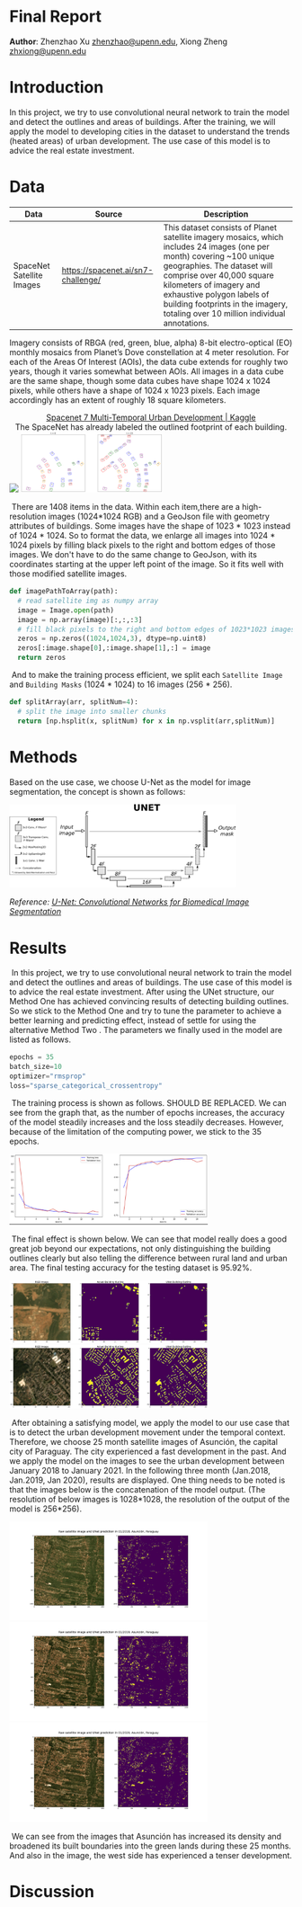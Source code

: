 # Final Report

**Author**: Zhenzhao Xu zhenzhao@upenn.edu, Xiong Zheng zhxiong@upenn.edu 

# Introduction

In this project, we try to use convolutional neural network to train the model and detect the outlines and areas of buildings. After the training, we will apply the model to developing cities in the dataset to understand the trends (heated areas) of urban development. The use case of this model is to advice the real estate investment.

# Data

| Data                      | Source                             | Description                                                  |
| ------------------------- | ---------------------------------- | ------------------------------------------------------------ |
| SpaceNet Satellite Images | https://spacenet.ai/sn7-challenge/ | This dataset consists of Planet satellite imagery mosaics, which includes 24 images (one per month) covering ~100 unique geographies. The dataset will comprise over 40,000 square kilometers of imagery and exhaustive polygon labels of building footprints in the imagery, totaling over 10 million individual annotations. |

Imagery consists of RBGA (red, green, blue, alpha) 8-bit electro-optical (EO) monthly mosaics from Planet’s Dove constellation at 4 meter resolution. For each of the Areas Of Interest (AOIs), the data cube extends for roughly two years, though it varies somewhat between AOIs. All images in a data cube are the same shape, though some data cubes have shape 1024 x 1024 pixels, while others have a shape of 1024 x 1023 pixels. Each image accordingly has an extent of roughly 18 square kilometers.

<center><a href="https://www.kaggle.com/datasets/amerii/spacenet-7-multitemporal-urban-development">Spacenet 7 Multi-Temporal Urban Development | Kaggle</a><br>The SpaceNet has already labeled the outlined footprint of each building.</center>

<img src="https://raw.githubusercontent.com/ShaunZhxiong/ImgGarage/main/ShaunZhxiong/ImgGarage/img/sn7_gif.gif" width=50%>

<img src="https://raw.githubusercontent.com/ShaunZhxiong/ImgGarage/main/ShaunZhxiong/ImgGarage/img/image-20220429223103611.png" width=50%>

​	There are 1408 items in the data. Within each item,there are a high-resolution images (1024*1024 RGB) and a GeoJson file with geometry attributes of buildings. Some images have the shape of 1023 * 1023 instead of 1024 * 1024. So to format the data, we enlarge all images into 1024 * 1024 pixels by filling black pixels to the right and bottom edges of those images. We don't have to do the same change to GeoJson, with its coordinates starting at the upper left point of the image. So it fits well with those modified satellite images.

```python
def imagePathToArray(path):
  # read satellite img as numpy array
  image = Image.open(path)
  image = np.array(image)[:,:,:3]
  # fill black pixels to the right and bottom edges of 1023*1023 images
  zeros = np.zeros((1024,1024,3), dtype=np.uint8)
  zeros[:image.shape[0],:image.shape[1],:] = image
  return zeros
```

​	And to make the training process efficient, we split each `Satellite Image` and `Building Masks` (1024 * 1024) to 16 images (256 * 256).

```python
def splitArray(arr, splitNum=4):
  # split the image into smaller chunks
  return [np.hsplit(x, splitNum) for x in np.vsplit(arr,splitNum)]
```

# Methods

Based on the use case, we choose U-Net as the model for image segmentation, the concept is shown as follows:

<img src="https://raw.githubusercontent.com/ShaunZhxiong/ImgGarage/main/ShaunZhxiong/ImgGarage/img/YUKcLpTCB67fXTURoo6dmCGPIa2gMN2GtesUdf2kFuglWHQ3Wi5_UrB8Do9v16qzQCKYL0c6WTfGON1hzK5fFmbr2rrfH7liuW9j4DM_0bDBC9gfR9mPYUc9r1xgkRDdmCVVLbD3eT5_" width=80%>

*Reference: [U-Net: Convolutional Networks for Biomedical Image Segmentation](https://arxiv.org/pdf/1505.04597.pdf)*

# Results

​	In this project, we try to use convolutional neural network to train the model and detect the outlines and areas of buildings. The use case of this
model is to advice the real estate investment. After using the UNet structure, our Method One has achieved convincing results of detecting building outlines. So we stick to the Method One and try to tune the parameter to achieve a better learning and predicting effect, instead of settle for using the alternative Method Two . The parameters we finally used in the model are listed as follows.

```python
epochs = 35
batch_size=10
optimizer="rmsprop"
loss="sparse_categorical_crossentropy"
```

​	The training process is shown as follows. SHOULD BE REPLACED. We can see from the graph that, as the number of epochs increases, the accuracy of the model steadily increases and the loss steadily decreases. However, because of the limitation of the computing power, we stick to the  35 epochs.

<img src="https://raw.githubusercontent.com/ShaunZhxiong/ImgGarage/main/ShaunZhxiong/ImgGarage/img/image-20220429221108020.png" width=70%>

​	The final effect is shown below. We can see that model really does a good great job beyond our expectations, not only distinguishing the building outlines clearly but also telling the difference between rural land and urban area. The final testing accuracy for the testing dataset is 95.92%.

<img src="https://raw.githubusercontent.com/ShaunZhxiong/ImgGarage/main/ShaunZhxiong/ImgGarage/img/rural.png" width=70%>

<img src="https://raw.githubusercontent.com/ShaunZhxiong/ImgGarage/main/ShaunZhxiong/ImgGarage/img/urban.png" width=70%>

​	After obtaining a satisfying model, we apply the model to our use case that is to detect the urban development movement under the temporal context. Therefore, we choose 25 month satellite images of Asunción, the capital city of Paraguay. The city experienced a fast development in the past. And we apply the model on the images to see the urban development between January 2018 to January 2021.  In the following three month (Jan.2018, Jan.2019, Jan 2020), results are displayed. One thing needs to be noted is that the images below is the concatenation of the model output. (The resolution of below images is 1028*1028, the resolution of the output of the model is 256\*256).

<img src="https://raw.githubusercontent.com/ShaunZhxiong/ImgGarage/main/ShaunZhxiong/ImgGarage/img/2018_01.jpg" width=70%>

<img src="https://raw.githubusercontent.com/ShaunZhxiong/ImgGarage/main/ShaunZhxiong/ImgGarage/img/2019_01.jpg" width=70%>

<img src="https://raw.githubusercontent.com/ShaunZhxiong/ImgGarage/main/ShaunZhxiong/ImgGarage/img/2020_01.jpg" width=70%>

​	We can see from the images that Asunción has increased its density and broadened its built boundaries into the green lands during these 25 months. And also in the image, the west side has experienced a tenser development.

# Discussion

